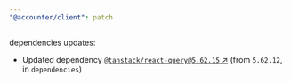 ```yaml
---
"@accounter/client": patch
---
```

dependencies updates:
  - Updated dependency [`@tanstack/react-query@5.62.15` ↗︎](https://www.npmjs.com/package/@tanstack/react-query/v/5.62.15) (from `5.62.12`, in `dependencies`)
